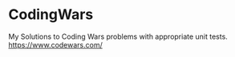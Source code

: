# CodingWars
My Solutions to Coding Wars problems with appropriate unit tests.
https://www.codewars.com/
